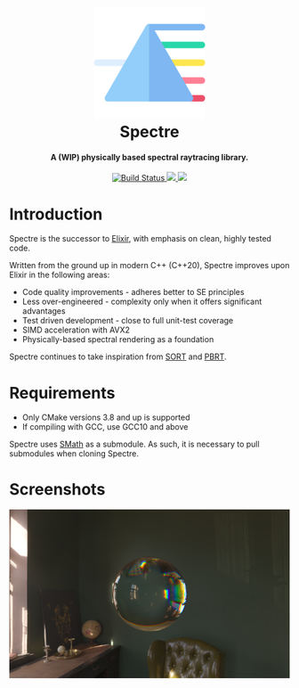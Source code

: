 <h1 align="center">
  <br>
    <img src="https://raw.githubusercontent.com/eclmist/spectre/master/docs/img/spectre.png" alt="Spectre Logo" width="200"></a>
  <br>
    Spectre
  <br>
</h1>
<h4 align="center">A (WIP) physically based spectral raytracing library.</h4>

<p align="center">
  <a href="https://github.com/Eclmist/Spectre/actions">
    <img src="https://github.com/eclmist/Spectre/workflows/build/badge.svg" alt="Build Status">
  </a>
  <a href="#------">
    <img src="https://img.shields.io/badge/stability-experimental-orange.svg">
  </a>
  <a href="https://www.gnu.org/licenses/gpl-3.0.en.html">
    <img src="https://img.shields.io/badge/license-GPL3--or--later-blue.svg">
  </a>
</p>

# Introduction
Spectre is the successor to [Elixir](https://github.com/Eclmist/Elixir), with emphasis on clean, highly tested code.

Written from the ground up in modern C++ (C++20), Spectre improves upon Elixir in the following areas:
  - Code quality improvements - adheres better to SE principles
  - Less over-engineered - complexity only when it offers significant advantages
  - Test driven development - close to full unit-test coverage
  - SIMD acceleration with AVX2
  - Physically-based spectral rendering as a foundation
  
Spectre continues to take inspiration from [SORT](http://sort-renderer.com/) and [PBRT](http://www.pbr-book.org/). 

# Requirements
- Only CMake versions 3.8 and up is supported
- If compiling with GCC, use GCC10 and above

Spectre uses [SMath](https://github.com/Eclmist/SMath) as a submodule. As such, it is necessary to pull submodules when cloning Spectre.

# Screenshots
<p align="center">
  <img src="https://raw.githubusercontent.com/eclmist/spectre/master/docs/img/demo0.png" width=700>
</p>

